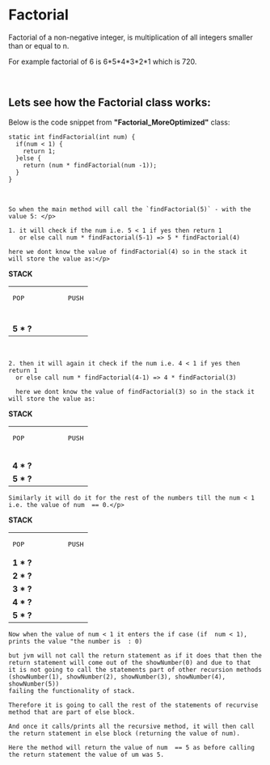# Factorial

<p>Factorial of a non-negative integer, is multiplication of all integers smaller than or equal to n.</p>
  <p>For example factorial of 6 is 6*5*4*3*2*1 which is 720.</p>

<br>
<h2>Lets see how the Factorial class works:</h2>

  Below is the code snippet from <b>"Factorial_MoreOptimized"</b> class:
  
    static int findFactorial(int num) {
      if(num < 1) {
        return 1;
      }else {
        return (num * findFactorial(num -1));
      }
    }

<br>

    So when the main method will call the `findFactorial(5)` - with the value 5: </p>
    
    1. it will check if the num i.e. 5 < 1 if yes then return 1 
       or else call num * findFactorial(5-1) => 5 * findFactorial(4) 
       
    here we dont know the value of findFactorial(4) so in the stack it will store the value as:</p>
  <table>
    <thead>
    </thead>
    <tbody>
        <b> STACK </b>
        <tr>
          <td><pre>POP           PUSH</pre></b></td>
         </tr>
      <tr>
          <td> <b>  </b></td>
         </tr>
      <tr>
          <td> <b>  </b></td>
         </tr>
       <tr>
          <td> <b>  </b></td>
         </tr>
       <tr>
          <td> <b>  </b></td>
         </tr>  
      <tr>
          <td> <b> 5 * ? </b></td>
         </tr>
    </tbody>
  </table>
 
   
  <br>
      
    2. then it will again it check if the num i.e. 4 < 1 if yes then return 1 
      or else call num * findFactorial(4-1) => 4 * findFactorial(3) 
      
      here we dont know the value of findFactorial(3) so in the stack it will store the value as:
  
  <table>
    <thead>
    </thead>
    <tbody>
      <b>STACK </b>
        <tr>
          <td><pre>POP           PUSH</pre></td>
         </tr>
      <tr>
          <td> <b>  </b></td>
         </tr>
      <tr>
          <td> <b>  </b></td>
         </tr>
       <tr>
          <td> <b>  </b></td>
         </tr>
       <tr>
          <td> <b> 4 * ?  </b></td>
         </tr>  
      <tr>
          <td> <b> 5 * ? </b></td>
         </tr>
    </tbody>
  </table>
  
    Similarly it will do it for the rest of the numbers till the num < 1 i.e. the value of num  == 0.</p>
  
   <table>
    <thead>
    </thead>
    <tbody>
      <b>STACK </b>
        <tr>
          <td><pre>POP           PUSH</pre></td>
         </tr>
      <tr>
          <td> <b> 1 * ? </b></td>
         </tr>
      <tr>
          <td> <b> 2 * ? </b></td>
         </tr>
       <tr>
          <td> <b> 3 * ?  </b></td>
         </tr>
       <tr>
          <td> <b> 4 * ? </b></td>
         </tr>  
      <tr>
          <td> <b> 5 * ? </b></td>
         </tr>
    </tbody>
  </table>
  
 
  
    Now when the value of num < 1 it enters the if case (if  num < 1), prints the value "the number is  : 0) 
    
    but jvm will not call the return statement as if it does that then the return statement will come out of the showNumber(0) and due to that  
    it is not going to call the statements part of other recursion methods (showNumber(1), showNumber(2), showNumber(3), showNumber(4), showNumber(5)) 
    failing the functionality of stack. 
    
    Therefore it is going to call the rest of the statements of recurvise method that are part of else block. 
    
    And once it calls/prints all the recursive method, it will then call the return statement in else block (returning the value of num).
    
    Here the method will return the value of num  == 5 as before calling the return statement the value of um was 5.
  
